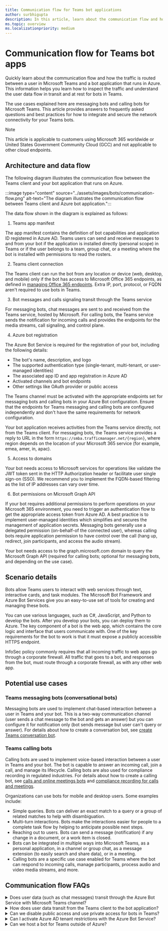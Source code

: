 ```yaml
---
title: Communication flow for Teams bot applications
author: surbhigupta
description: In this article, learn about the communication flow and how traffic routed between Teams and an Azure bot app 
ms.topic: overview
ms.localizationpriority: medium
---
```


# Communication flow for Teams bot apps

Quickly learn about the communication flow and how the traffic is routed between a user in Microsoft Teams and a bot application that runs in Azure. This information helps you learn how to inspect the traffic and understand the user data flow in transit and at rest for bots in Teams.

The use cases explained here are messaging bots and calling bots for Microsoft Teams. This article provides answers to frequently asked questions and best practices for how to integrate and secure the network connectivity for your Teams bots.

> [!NOTE]
> This article is applicable to customers using Microsoft 365 worldwide or United States Government Community Cloud (GCC) and not applicable to other cloud endpoints.

## Architecture and data flow

The following diagram illustrates the communication flow between the Teams client and your bot application that runs on Azure.

:::image type="content" source="../assets/images/bots/communication-flow.png" alt-text="The diagram illustrates the communication flow between Teams client and Azure bot application.":::

The data flow shown in the diagram is explained as follows:

1. Teams app manifest

The app manifest contains the definition of bot capabilities and application ID registered in Azure AD. Teams users can send and receive messages to and from your bot if the application is installed directly (personal scope) in Teams or if the user belongs to a team, group chat, or a meeting where the bot is installed with permissions to read the rosters.

2. Teams client connection

The Teams client can run the bot from any location or device (web, desktop, and mobile) only if the bot has access to Microsoft Office 365 endpoints, as defined in [managing Office 365 endpoints](/microsoft-365/enterprise/managing-office-365-endpoints). Extra IP, port, protocol, or FQDN aren't required to use bots in Teams.

3. Bot messages and calls signaling transit through the Teams service

For messaging bots, chat messages are sent to and received from the Teams service, hosted by Microsoft.
For calling bots, the Teams service sends the notification for incoming calls and provides the endpoints for the media streams, call signaling, and control plane.

4. Azure bot registration

The Azure Bot Service is required for the registration of your bot, including the following details:

* The bot's name, description, and logo
* The supported authentication type (single-tenant, multi-tenant, or user-managed identities)
* The associated app ID and app registration in Azure AD
* Activated channels and bot endpoints
* Other settings like OAuth provider or public access

The Teams channel must be activated with the appropriate endpoints set for messaging bots and calling bots in your Azure Bot configuration. Ensure that the endpoints for Teams messaging and calling bots are configured independently and don't have the same requirements for network configuration.

Your bot application receives activities from the Teams service directly, not from the Teams client. For messaging bots, the Teams service provides a reply to URL in the form `https://smba.trafficmanager.net/{region}`, where region depends on the location of your Microsoft 365 service (for example, emea, amer, in, apac).

5. Access to domains

Your bot needs access to Microsoft services for operations like validate the JWT token sent in the HTTP Authorization header or facilitate user single sign-on (SSO). We recommend you to implement the FQDN-based filtering as the list of IP addresses can vary over time.

6. Bot permissions on Microsoft Graph API

If your bot requires additional permissions to perform operations on your Microsoft 365 environment, you need to trigger an authentication flow to get the appropriate access token from Azure AD. A best practice is to implement user-managed identities which simplifies and secures the management of application secrets. Messaging bots generally use a delegated permission (on-behalf-of the connected user), whereas calling bots require application permission to have control over the call (hang up, redirect, join participants, and access the audio stream).

Your bot needs access to the graph.microsoft.com domain to query the Microsoft Graph API (required for calling bots; optional for messaging bots, and depending on the use case).

## Scenario details

Bots allow Teams users to interact with web services through text, interactive cards, and task modules. The Microsoft Bot Framework and Azure Bot Services give you an easy-to-use set of tools for creating and managing these bots.

You can use various languages, such as C#, JavaScript, and Python to develop the bots. After you develop your bots, you can deploy them to Azure. The key component of a bot is the web app, which contains the core logic and interface that users communicate with. One of the key requirements for the bot to work is that it must expose a publicly accessible HTTPS endpoint.

InfoSec policy commonly requires that all incoming traffic to web apps go through a corporate firewall. All traffic that goes to a bot, and responses from the bot, must route through a corporate firewall, as with any other web app.

## Potential use cases

### Teams messaging bots (conversational bots)

Messaging bots are used to implement chat-based interaction between a user in Teams and your bot. This is a two-way communication channel (user sends a chat message to the bot and gets an answer) but you can configure it for notification only (bot sends message but user can't query or answer). For details about how to create a conversation bot, see [create Teams conversation bot](../sbs-teams-conversation-bot.yml).

### Teams calling bots

Calling bots are used to implement voice-based interaction between a user in Teams and your bot. The bot is capable to answer an incoming call, join a call, and manage its lifecycle. Calling bots are also used for compliance recording in regulated industries. For details about how to create a calling bot, see [calls and online meetings bots](calls-and-meetings/calls-meetings-bots-overview.md) and [compliance recording for calls and meetings](/MicrosoftTeams/teams-recording-policy).

Organizations can use bots for mobile and desktop users. Some examples include:

* Simple queries. Bots can deliver an exact match to a query or a group of related matches to help with disambiguation.
* Multi-turn interactions. Bots make the interactions easier for people to a complete task flow by helping to anticipate possible next steps.
* Reaching out to users. Bots can send a message (notification) if any change in a document, or a work item is closed.
* Bots can be integrated in multiple ways into Microsoft Teams, as a personal application, in a channel or group chat, as a message extension (to easily search and share data), or in a meeting.
* Calling bots are a specific use case enabled for Teams where the bot can respond to incoming calls, manage participants, process audio and video media streams, and more.

## Communication flow FAQs

<details>
<summary>Does user data (such as chat messages) transit through the Azure Bot Service with Microsoft Teams channel? </summary>

No. No user data transits through the Azure Bot Service for the Teams channel (both for the messaging and calling endpoints). For first-party channels such as Teams, Outlook, Skype, Search (Preview), and Direct Line Speech, user data goes directly to the Microsoft service endpoint and doesn't transit via the Azure Bot Service.
<br>
&nbsp;
</details>
<details>
<summary>How does user data transit from the Teams client to the bot application?</summary>

For first-party channels such as Teams, user data transits through the Microsoft 365 location that you configured during the provisioning of your services. For more information, see [where your Microsoft 365 customer data is stored](/microsoft-365/enterprise/o365-data-locations).
<br>
&nbsp;
</details>
<details>
<summary>Can we disable public access and use private access for bots in Teams?</summary>

No. Teams is SaaS (software as a service) and only provides public endpoints that Teams clients need to join. Disabling public access is supported only in combination with [Direct Line App Service extension](/azure/bot-service/dl-network-isolation-concept) and isn't supported for Teams.
<br>
&nbsp;
</details>
<details>
<summary>Can I activate Azure AD tenant restrictions with the Azure Bot Service?</summary>

Yes. With tenant restrictions, organizations can specify the list of tenants that users on their network can access. Azure AD only grants access to permitted tenants and all other tenants are blocked, including guest members. For more information, see [restrict access to a tenant](/azure/active-directory/manage-apps/tenant-restrictions).

For your bot application, and bot users, to be able to authenticate on the Azure Bot Service, your proxy server needs to add the following tenants to the allowlist:

* botframework.com if the Azure Bot Service is configured for multi-tenant.
* Your own company tenant (for example, contoso.com) if Azure Bot Service is configured for single-tenant.

<br>
&nbsp;
</details>
<details>
<summary>Can we host a bot for Teams outside of Azure?</summary>
It depends on the scenario, as follows:

* Messaging bots can be hosted on any infrastructure if all required FQDN, IP addresses and ports (in and out) are on the allowlist.
* Calling bots can only be hosted on Microsoft Azure and specific services. For details, see [requirements and considerations for application-hosted media bots](calls-and-meetings/requirements-considerations-application-hosted-media-bots.md).
<br>
&nbsp;

</details>
